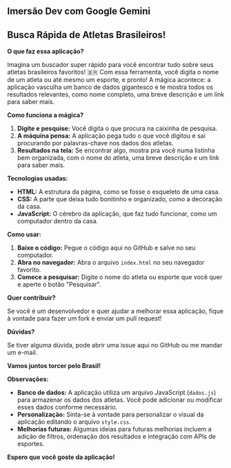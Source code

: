 
##  **Imersão Dev com Google Gemini**

##  **Busca Rápida de Atletas Brasileiros!**

**O que faz essa aplicação?**

Imagina um buscador super rápido para você encontrar tudo sobre seus atletas brasileiros favoritos! 🇧🇷 Com essa ferramenta, você digita o nome de um atleta ou até mesmo um esporte, e pronto! A mágica acontece: a aplicação vasculha um banco de dados gigantesco e te mostra todos os resultados relevantes, como nome completo, uma breve descrição e um link para saber mais.

**Como funciona a mágica?**

1. **Digite e pesquise:** Você digita o que procura na caixinha de pesquisa.
2. **A máquina pensa:** A aplicação pega tudo o que você digitou e sai procurando por palavras-chave nos dados dos atletas.
3. **Resultados na tela:** Se encontrar algo, mostra pra você numa listinha bem organizada, com o nome do atleta, uma breve descrição e um link para saber mais.

**Tecnologias usadas:**

* **HTML:** A estrutura da página, como se fosse o esqueleto de uma casa.
* **CSS:** A parte que deixa tudo bonitinho e organizado, como a decoração da casa.
* **JavaScript:** O cérebro da aplicação, que faz tudo funcionar, como um computador dentro da casa.

**Como usar:**

1. **Baixe o código:** Pegue o código aqui no GitHub e salve no seu computador.
2. **Abra no navegador:** Abra o arquivo `index.html` no seu navegador favorito.
3. **Comece a pesquisar:** Digite o nome do atleta ou esporte que você quer e aperte o botão "Pesquisar".

**Quer contribuir?**

Se você é um desenvolvedor e quer ajudar a melhorar essa aplicação, fique à vontade para fazer um fork e enviar um pull request! 

**Dúvidas?**

Se tiver alguma dúvida, pode abrir uma issue aqui no GitHub ou me mandar um e-mail. 

**Vamos juntos torcer pelo Brasil!** 

**Observações:**

* **Banco de dados:** A aplicação utiliza um arquivo JavaScript (`dados.js`) para armazenar os dados dos atletas. Você pode adicionar ou modificar esses dados conforme necessário.
* **Personalização:** Sinta-se à vontade para personalizar o visual da aplicação editando o arquivo `style.css`.
* **Melhorias futuras:** Algumas ideias para futuras melhorias incluem a adição de filtros, ordenação dos resultados e integração com APIs de esportes.

**Espero que você goste da aplicação!** 
